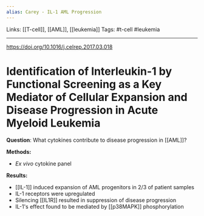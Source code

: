 ```yaml
---
alias: Carey - IL-1 AML Progression
---
```


Links: [[T-cell]], [[AML]], [[leukemia]]
Tags: #t-cell #leukemia 

---

https://doi.org/10.1016/j.celrep.2017.03.018

# Identification of Interleukin-1 by Functional Screening as a Key Mediator of Cellular Expansion and Disease Progression in Acute Myeloid Leukemia

**Question**: What cytokines contribute to disease progression in [[AML]]?

**Methods:**
- _Ex vivo_ cytokine panel

**Results:**
- [[IL-1]] induced expansion of AML progenitors in 2/3 of patient samples
- IL-1 receptors were upregulated
- Silencing [[IL1R]] resulted in suppression of disease progression
- IL-1's effect found to be mediated by [[p38MAPK]] phosphorylation